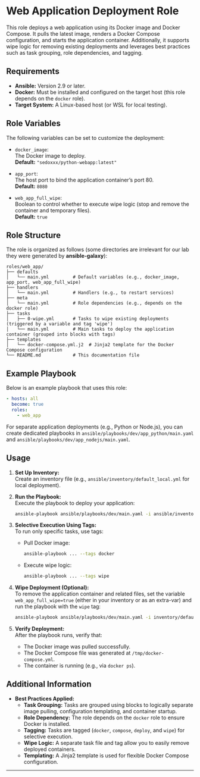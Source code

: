 # Web Application Deployment Role

This role deploys a web application using its Docker image and Docker Compose. It pulls the latest image, renders a Docker Compose configuration, and starts the application container. Additionally, it supports wipe logic for removing existing deployments and leverages best practices such as task grouping, role dependencies, and tagging.

## Requirements

- **Ansible:** Version 2.9 or later.
- **Docker:** Must be installed and configured on the target host (this role depends on the `docker` role).
- **Target System:** A Linux-based host (or WSL for local testing).

## Role Variables

The following variables can be set to customize the deployment:

- `docker_image`:  
  The Docker image to deploy.  
  **Default:** `"sedoxxx/python-webapp:latest"`

- `app_port`:  
  The host port to bind the application container’s port 80.  
  **Default:** `8080`

- `web_app_full_wipe`:  
  Boolean to control whether to execute wipe logic (stop and remove the container and temporary files).  
  **Default:** `true`

## Role Structure

The role is organized as follows (some directories are irrelevant for our lab they were generated by **ansible-galaxy**):

```plaintext
roles/web_app/
├── defaults
│   └── main.yml         # Default variables (e.g., docker_image, app_port, web_app_full_wipe)
├── handlers
│   └── main.yml         # Handlers (e.g., to restart services)
├── meta
│   └── main.yml         # Role dependencies (e.g., depends on the docker role)
├── tasks
│   ├── 0-wipe.yml       # Tasks to wipe existing deployments (triggered by a variable and tag 'wipe')
│   └── main.yml         # Main tasks to deploy the application container (grouped into blocks with tags)
├── templates
│   └── docker-compose.yml.j2  # Jinja2 template for the Docker Compose configuration
└── README.md            # This documentation file
```

## Example Playbook

Below is an example playbook that uses this role:

```yaml
- hosts: all
  become: true
  roles:
    - web_app
```

For separate application deployments (e.g., Python or Node.js), you can create dedicated playbooks in `ansible/playbooks/dev/app_python/main.yaml` and `ansible/playbooks/dev/app_nodejs/main.yaml`.

## Usage

1. **Set Up Inventory:**  
   Create an inventory file (e.g., `ansible/inventory/default_local.yml` for local deployment).

2. **Run the Playbook:**  
   Execute the playbook to deploy your application:
   ```bash
   ansible-playbook ansible/playbooks/dev/main.yaml -i ansible/inventory/default_local.yml
   ```

3. **Selective Execution Using Tags:**  
   To run only specific tasks, use tags:
   - Pull Docker image:  
     ```bash
     ansible-playbook ... --tags docker
     ```
   - Execute wipe logic:  
     ```bash
     ansible-playbook ... --tags wipe
     ```

4. **Wipe Deployment (Optional):**  
   To remove the application container and related files, set the variable `web_app_full_wipe=true` (either in your inventory or as an extra-var) and run the playbook with the `wipe` tag:
   ```bash
   ansible-playbook ansible/playbooks/dev/main.yaml -i inventory/default_local.yml --extra-vars "web_app_full_wipe=true" --tags wipe
   ```

5. **Verify Deployment:**  
   After the playbook runs, verify that:
   - The Docker image was pulled successfully.
   - The Docker Compose file was generated at `/tmp/docker-compose.yml`.
   - The container is running (e.g., via `docker ps`).

## Additional Information

- **Best Practices Applied:**
  - **Task Grouping:** Tasks are grouped using blocks to logically separate image pulling, configuration templating, and container startup.
  - **Role Dependency:** The role depends on the `docker` role to ensure Docker is installed.
  - **Tagging:** Tasks are tagged (`docker`, `compose`, `deploy`, and `wipe`) for selective execution.
  - **Wipe Logic:** A separate task file and tag allow you to easily remove deployed containers.
  - **Templating:** A Jinja2 template is used for flexible Docker Compose configuration.
  
---
